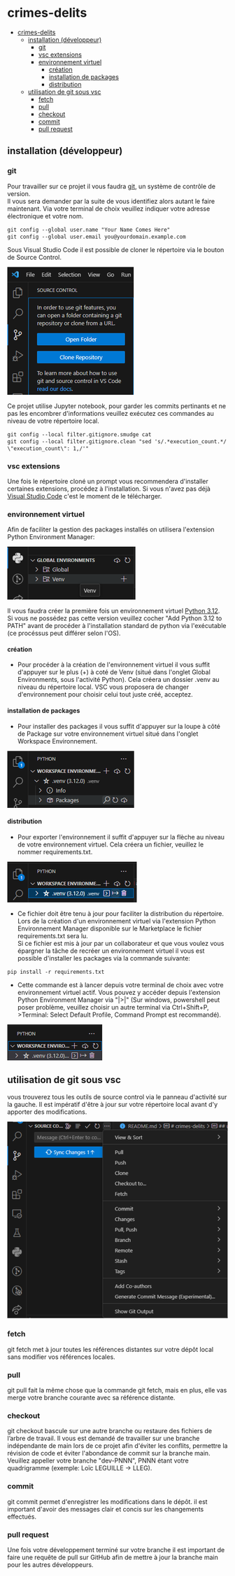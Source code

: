 # crimes-delits

- [crimes-delits](#crimes-delits)
  - [installation (développeur)](#installation-développeur)
    - [git](#git)
    - [vsc extensions](#vsc-extensions)
    - [environnement virtuel](#environnement-virtuel)
      - [création](#création)
      - [installation de packages](#installation-de-packages)
      - [distribution](#distribution)
  - [utilisation de git sous vsc](#utilisation-de-git-sous-vsc)
    - [fetch](#fetch)
    - [pull](#pull)
    - [checkout](#checkout)
    - [commit](#commit)
    - [pull request](#pull-request)

## installation (développeur)

### git

Pour travailler sur ce projet il vous faudra [git](https://git-scm.com/downloads), un système de contrôle de version.  
Il vous sera demander par la suite de vous identifiez alors autant le faire maintenant. Via votre terminal de choix veuillez indiquer votre adresse électronique et votre nom.

```commande
git config --global user.name "Your Name Comes Here"
git config --global user.email you@yourdomain.example.com
```

Sous Visual Studio Code il est possible de cloner le répertoire via le bouton de Source Control.  

![cloner un répertoir](assets/clone.png)

Ce projet utilise Jupyter notebook, pour garder les commits pertinants et ne pas les encombrer d'informations veuillez exécutez ces commandes au niveau de votre répertoire local.

```commande
git config --local filter.gitignore.smudge cat
git config --local filter.gitignore.clean "sed 's/.*execution_count.*/   \"execution_count\": 1,/'"
```

### vsc extensions

Une fois le répertoire cloné un prompt vous recommendera d'installer certaines extensions, procédez à l'installation.
Si vous n'avez pas déjà [Visual Studio Code](https://code.visualstudio.com/download) c'est le moment de le télécharger.

### environnement virtuel

Afin de faciliter la gestion des packages installés on utilisera l'extension Python Environment Manager:  

![python environment manager](assets/python_environment_manager.png)

Il vous faudra créer la première fois un environnement virtuel [Python 3.12](https://www.python.org/downloads/).  
Si vous ne possédez pas cette version veuillez cocher "Add Python 3.12 to PATH" avant de procéder à l'installation standard de python via l'exécutable (ce procéssus peut différer selon l'OS).

#### création

- Pour procéder à la création de l'environnement virtuel il vous suffit d'appuyer sur le plus (+) à coté de Venv (situé dans l'onglet Global Environments, sous l'activité Python). Cela créera un dossier .venv au niveau du répertoire local.
VSC vous proposera de changer d'environnement pour choisir celui tout juste créé, acceptez.  

#### installation de packages

- Pour installer des packages il vous suffit d'appuyer sur la loupe à côté de Package sur votre environnement virtuel situé dans l'onglet Workspace Environnement.  

![packages](assets/packages.png)  

#### distribution

- Pour exporter l'environnement il suffit d'appuyer sur la flèche au niveau de votre environnement virtuel. Cela créera un fichier, veuillez le nommer requirements.txt.  

![requirements](assets/requirements.png)  

- Ce fichier doit être tenu à jour pour faciliter la distribution du répertoire. Lors de la création d'un environnement virtuel via l'extension Python Environnement Manager disponible sur le Marketplace le fichier requirements.txt sera lu.  
Si ce fichier est mis à jour par un collaborateur et que vous voulez vous épargner la tâche de recréer un environnement virtuel il vous est possible d'installer les packages via la commande suivante:

``` comamnde
pip install -r requirements.txt
```

- Cette commande est à lancer depuis votre terminal de choix avec votre environnement virtuel actif. Vous pouvez y accéder depuis l'extension Python Environment Manager via "|>|" (Sur windows, powershell peut poser problème, veuillez choisir un autre terminal via Ctrl+Shift+P, >Terminal: Select Default Profile, Command Prompt est recommandé).

![access environment](assets/access_environment.png)

## utilisation de git sous vsc

vous trouverez tous les outils de source control via le panneau d'activité sur la gauche. Il est impératif d'être à jour sur votre répertoire local avant d'y apporter des modifications.

![git sous vsc](assets/source_control.png)  

### fetch

git fetch met à jour toutes les références distantes sur votre dépôt local sans modifier vos références locales.

### pull

git pull fait la même chose que la commande git fetch, mais en plus, elle vas merge votre branche courante avec sa référence distante.

### checkout

git checkout bascule sur une autre branche ou restaure des fichiers de l’arbre de travail. Il vous est demandé de travailler sur une branche indépendante de main lors de ce projet afin d'éviter les conflits, permettre la révision de code et éviter l'abondance de commit sur la branche main. Veuillez appeller votre branche "dev-PNNN", PNNN étant votre quadrigramme (exemple: Loïc LEGUILLE -> LLEG).

### commit

git commit permet d'enregistrer les modifications dans le dépôt.
il est important d'avoir des messages clair et concis sur les changements effectués.

### pull request

Une fois votre développement terminé sur votre branche il est important de faire une requête de pull sur GitHub afin de mettre à jour la branche main pour les autres développeurs.

